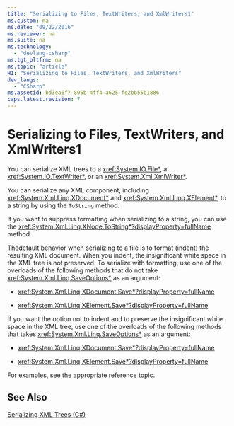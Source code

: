 ```yaml
---
title: "Serializing to Files, TextWriters, and XmlWriters1"
ms.custom: na
ms.date: "09/22/2016"
ms.reviewer: na
ms.suite: na
ms.technology: 
  - "devlang-csharp"
ms.tgt_pltfrm: na
ms.topic: "article"
H1: "Serializing to Files, TextWriters, and XmlWriters"
dev_langs: 
  - "CSharp"
ms.assetid: bd3ea6f7-895b-4ff4-a625-fe2bb55b1886
caps.latest.revision: 7
---
```

# Serializing to Files, TextWriters, and XmlWriters1
You can serialize XML trees to a <xref:System.IO.File*>, a <xref:System.IO.TextWriter*>, or an <xref:System.Xml.XmlWriter*>.  
  
 You can serialize any XML component, including <xref:System.Xml.Linq.XDocument*> and <xref:System.Xml.Linq.XElement*>, to a string by using the `ToString` method.  
  
 If you want to suppress formatting when serializing to a string, you can use the <xref:System.Xml.Linq.XNode.ToString*?displayProperty=fullName> method.  
  
 Thedefault behavior when serializing to a file is to format (indent) the resulting XML document. When you indent, the insignificant white space in the XML tree is not preserved. To serialize with formatting, use one of the overloads of the following methods that do not take <xref:System.Xml.Linq.SaveOptions*> as an argument:  
  
-   <xref:System.Xml.Linq.XDocument.Save*?displayProperty=fullName>  
  
-   <xref:System.Xml.Linq.XElement.Save*?displayProperty=fullName>  
  
 If you want the option not to indent and to preserve the insignificant white space in the XML tree, use one of the overloads of the following methods that takes <xref:System.Xml.Linq.SaveOptions*> as an argument:  
  
-   <xref:System.Xml.Linq.XDocument.Save*?displayProperty=fullName>  
  
-   <xref:System.Xml.Linq.XElement.Save*?displayProperty=fullName>  
  
 For examples, see the appropriate reference topic.  
  
## See Also  
 [Serializing XML Trees (C#)](../vs140/serializing-xml-trees--csharp-.md)